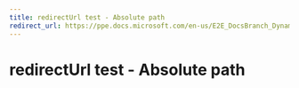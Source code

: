 ```yaml
---
title: redirectUrl test - Absolute path
redirect_url: https://ppe.docs.microsoft.com/en-us/E2E_DocsBranch_Dynamic/index?branch=TopicLevel-RedirectAbsoluteUrl
---
```



# redirectUrl test - Absolute path
 
